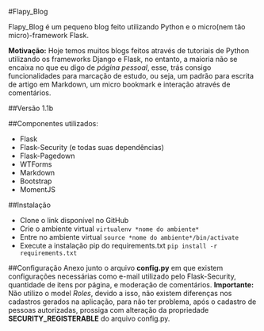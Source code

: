 #Flapy_Blog

Flapy_Blog é um pequeno blog feito utilizando Python e o micro(nem tão micro)-framework Flask.

**Motivação:** Hoje temos muitos blogs feitos através de tutoriais de Python utilizando os frameworks Django e Flask, no entanto, a maioria não se encaixa no que eu digo de *página pessoal*, esse, trás consigo funcionalidades para marcação de estudo, ou seja, um padrão para escrita de artigo em Markdown, um micro bookmark e interação através de comentários.


##Versão
1.1b


##Componentes utilizados:
- Flask
- Flask-Security (e todas suas dependências)
- Flask-Pagedown
- WTForms
- Markdown
- Bootstrap
- MomentJS


##Instalação
- Clone o link disponível no GitHub
- Crie o ambiente virtual
`virtualenv *nome do ambiente* `
- Entre no ambiente virtual
`source *nome do ambiente*/bin/activate `
- Execute a instalação pip do requirements.txt
`pip install -r requirements.txt `


##Configuração
Anexo junto o arquivo **config.py** em que existem configurações necessárias como e-mail utilizado pelo Flask-Security, quantidade de itens por página, e moderação de comentários. 
**Importante:** Não utilizo o model *Roles*, devido a isso, não existem diferenças nos cadastros gerados na aplicação, para não ter problema, após o cadastro de pessoas autorizadas, prossiga com alteração da propriedade **SECURITY_REGISTERABLE** do arquivo config.py.